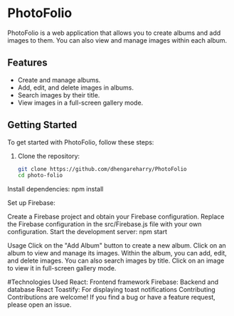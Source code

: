 # PhotoFolio

PhotoFolio is a web application that allows you to create albums and add images to them. You can also view and manage images within each album.

## Features

- Create and manage albums.
- Add, edit, and delete images in albums.
- Search images by their title.
- View images in a full-screen gallery mode.

## Getting Started

To get started with PhotoFolio, follow these steps:

1. Clone the repository:

   ```sh
   git clone https://github.com/dhengareharry/PhotoFolio
   cd photo-folio
Install dependencies:  npm install

Set up Firebase:

Create a Firebase project and obtain your Firebase configuration.
Replace the Firebase configuration in the src/Firebase.js file with your own configuration.
Start the development server: npm start

Usage
Click on the "Add Album" button to create a new album.
Click on an album to view and manage its images.
Within the album, you can add, edit, and delete images. You can also search images by title.
Click on an image to view it in full-screen gallery mode.

#Technologies Used
React: Frontend framework
Firebase: Backend and database
React Toastify: For displaying toast notifications
Contributing
Contributions are welcome! If you find a bug or have a feature request, please open an issue.
